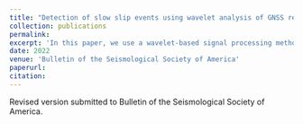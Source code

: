 ```yaml
---
title: "Detection of slow slip events using wavelet analysis of GNSS recordings"
collection: publications
permalink: 
excerpt: 'In this paper, we use a wavelet-based signal processing method to detect transients in GNSS data, such as slow slip events. In Northern Cascadia, there is good agreement between detections of slow slip using GNSS data and using tremor data. The method can be applied as a starting point to identify slow slip without prior information. New Zealand is shown as on example.'
date: 2022
venue: 'Bulletin of the Seismological Society of America'
paperurl: 
citation: 
---
```


Revised version submitted to Bulletin of the Seismological Society of America.

